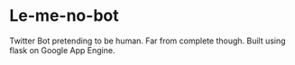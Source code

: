 Le-me-no-bot
============

Twitter Bot pretending to be human. Far from complete though. Built using flask on Google App Engine.